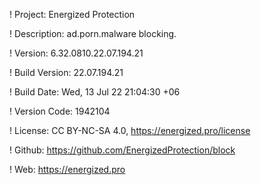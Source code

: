 ! Project: Energized Protection

! Description: ad.porn.malware blocking.

! Version: 6.32.0810.22.07.194.21

! Build Version: 22.07.194.21

! Build Date: Wed, 13 Jul 22 21:04:30 +06

! Version Code: 1942104

! License: CC BY-NC-SA 4.0, https://energized.pro/license

! Github: https://github.com/EnergizedProtection/block

! Web: https://energized.pro
